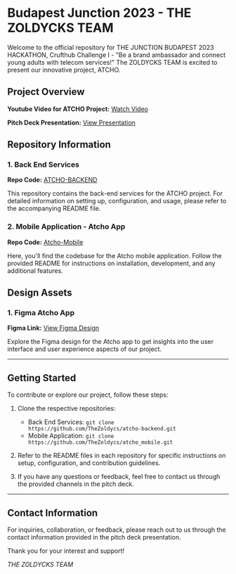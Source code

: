 # Budapest Junction 2023 - THE ZOLDYCKS TEAM

Welcome to the official repository for THE JUNCTION BUDAPEST 2023 HACKATHON, Crufthub Challenge I - "Be a brand ambassador and connect young adults with telecom services!" The ZOLDYCKS TEAM is excited to present our innovative project, ATCHO.

## Project Overview

**Youtube Video for ATCHO Project:** [Watch Video](https://www.youtube.com/watch?v=Qgg5qsUbaVg&ab_channel=TheZoldycks)

**Pitch Deck Presentation:** [View Presentation](https://www.canva.com/design/DAF1L-WNRsE/NSmM_xIZG7qhR3OWAXrzQg/view?utm_content=DAF1L-WNRsE&utm_campaign=designshare&utm_medium=link&utm_source=editor)

## Repository Information

### 1. Back End Services
**Repo Code:** [ATCHO-BACKEND](https://github.com/TheZoldycs/atcho-backend)

This repository contains the back-end services for the ATCHO project. For detailed information on setting up, configuration, and usage, please refer to the accompanying README file.

### 2. Mobile Application - Atcho App
**Repo Code:** [Atcho-Mobile](https://github.com/TheZoldycs/atcho_mobile)

Here, you'll find the codebase for the Atcho mobile application. Follow the provided README for instructions on installation, development, and any additional features.

## Design Assets

### 1. Figma Atcho App
**Figma Link:** [View Figma Design](https://www.figma.com/file/PtVupBJFbdv1gYQwJfZesT/chllng-bd?type=design&node-id=1%3A298&mode=design&t=JkxPI01dHVIEMJJx-1)

Explore the Figma design for the Atcho app to get insights into the user interface and user experience aspects of our project.

---

## Getting Started

To contribute or explore our project, follow these steps:

1. Clone the respective repositories:
   - Back End Services: `git clone https://github.com/TheZoldycs/atcho-backend.git`
   - Mobile Application: `git clone https://github.com/TheZoldycs/atcho_mobile.git`

2. Refer to the README files in each repository for specific instructions on setup, configuration, and contribution guidelines.

3. If you have any questions or feedback, feel free to contact us through the provided channels in the pitch deck.

---

## Contact Information

For inquiries, collaboration, or feedback, please reach out to us through the contact information provided in the pitch deck presentation.

Thank you for your interest and support!

*THE ZOLDYCKS TEAM*
